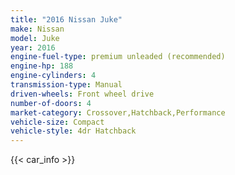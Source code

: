 ```yaml
---
title: "2016 Nissan Juke"
make: Nissan
model: Juke
year: 2016
engine-fuel-type: premium unleaded (recommended)
engine-hp: 188
engine-cylinders: 4
transmission-type: Manual
driven-wheels: Front wheel drive
number-of-doors: 4
market-category: Crossover,Hatchback,Performance
vehicle-size: Compact
vehicle-style: 4dr Hatchback
---
```


{{< car_info >}}
